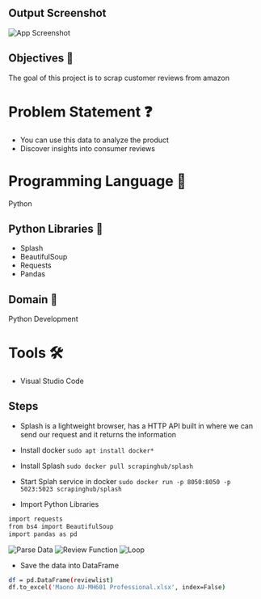 
## Output Screenshot
![App Screenshot](https://user-images.githubusercontent.com/69301816/189028578-d1d27a3c-2fa3-4bb5-ac7e-63e49c2e28b4.png)
## Objectives 🎯

The goal of this project is to scrap customer reviews from amazon

# Problem Statement ❓

- You can use this data to analyze the product
- Discover insights into consumer reviews
# Programming Language 🐍
Python



## Python Libraries 📀


- Splash
- BeautifulSoup
- Requests
- Pandas
## Domain 🏥

Python Development

# Tools 🛠
- Visual Studio Code


## Steps

- Splash is a lightweight browser, has a HTTP API built in where we can send our request and it returns the information 

- Install docker
`sudo apt install docker*`

- Install Splash
`sudo docker pull scrapinghub/splash`

- Start Splah service in docker
`sudo docker run -p 8050:8050 -p 5023:5023 scrapinghub/splash`

- Import Python Libraries
```bash
import requests
from bs4 import BeautifulSoup
import pandas as pd
```
![Parse Data](https://user-images.githubusercontent.com/69301816/189036150-8561b1d0-1505-4a1e-b49b-30bbeb4da306.jpg)
![Review Function](https://user-images.githubusercontent.com/69301816/189039113-ff2a5085-2458-42f4-8462-02c5c2fdbd4f.jpg)
![Loop](https://user-images.githubusercontent.com/69301816/189040209-4c24d942-e415-429a-9b39-484da03e7302.jpg)

- Save the data into DataFrame 
```bash
df = pd.DataFrame(reviewlist)
df.to_excel('Maono AU-MH601 Professional.xlsx', index=False)
```
